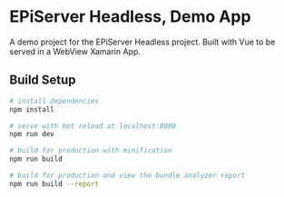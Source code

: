 # EPiServer Headless, Demo App

A demo project for the EPiServer Headless project. Built with Vue to be served in a WebView Xamarin App.

## Build Setup

``` bash
# install dependencies
npm install

# serve with hot reload at localhost:8080
npm run dev

# build for production with minification
npm run build

# build for production and view the bundle analyzer report
npm run build --report
```

